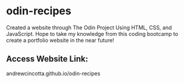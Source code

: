 # odin-recipes

Created a website through The Odin Project Using HTML, CSS, and JavaScript.
Hope to take my knowledge from this coding bootcamp to create a portfolio website in the near future!

## Access Website Link:
andrewcincotta.github.io/odin-recipes
